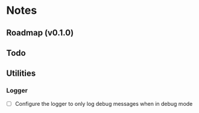 # Notes

## Roadmap (v0.1.0)

## Todo

## Utilities

### Logger

- [ ] Configure the logger to only log debug messages when in debug mode
